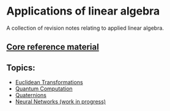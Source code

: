# Applications of linear algebra

A collection of revision notes relating to applied linear algebra.

## [Core reference material](./notes/LinearAlgebraCore.pdf)

## Topics:

- [Euclidean Transformations](./notes/EuclideanTransformations.pdf)
- [Quantum Computation](./notes/QuantumComputation.pdf)
- [Quaternions](./notes/Quaternions.pdf)
- [Neural Networks (work in progress)](./notes/NeuralNetworks.pdf)
